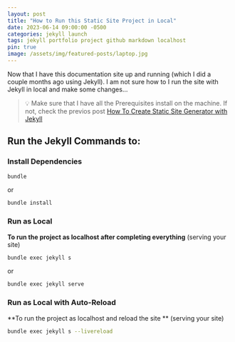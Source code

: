 ```yaml
---
layout: post
title: "How to Run this Static Site Project in Local"
date: 2023-06-14 09:00:00 -0500
categories: jekyll launch
tags: jekyll portfolio project github markdown localhost
pin: true
image: /assets/img/featured-posts/laptop.jpg
---
```


Now that I have this documentation site up and running (which I did a couple months ago using Jekyll).
I am not sure how to I run the site with Jekyll in local and make some changes...

> 💡 Make sure that I have all the Prerequisites install on the machine. If not, check the previos post [How To Create Static Site Generator with Jekyll](https://www.docs.jpdiaz.dev/posts/create-site-jekyll/)

## Run the Jekyll Commands to:

### Install Dependencies

```bash
bundle
```

or

```bash
bundle install
```

### Run as Local

**To run the project as localhost after completing everything** (serving your site)

```bash
bundle exec jekyll s
```

or

```bash
bundle exec jekyll serve
```

### Run as Local with Auto-Reload

**To run the project as localhost and reload the site ** (serving your site)

```bash
bundle exec jekyll s --livereload
```

